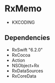 #  RxMemo
 - KXCODING 
 
 ## Dependencies
 
- RxSwift "6.2.0"
- RxCocoa
- Action
- NSObject+Rx
- RxDataSources
- RxCoreData
  
